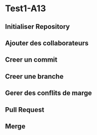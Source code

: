 # Test1-A13

## Initialiser Repository

## Ajouter des collaborateurs

## Creer un commit

## Creer une branche

## Gerer des conflits de marge

## Pull Request

## Merge
